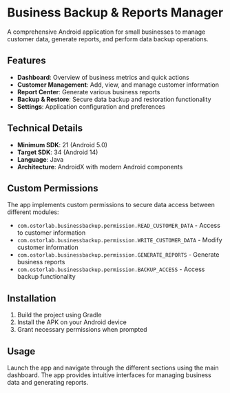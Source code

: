 # Business Backup & Reports Manager

A comprehensive Android application for small businesses to manage customer data, generate reports, and perform data backup operations.

## Features

- **Dashboard**: Overview of business metrics and quick actions
- **Customer Management**: Add, view, and manage customer information
- **Report Center**: Generate various business reports
- **Backup & Restore**: Secure data backup and restoration functionality
- **Settings**: Application configuration and preferences

## Technical Details

- **Minimum SDK**: 21 (Android 5.0)
- **Target SDK**: 34 (Android 14)
- **Language**: Java
- **Architecture**: AndroidX with modern Android components

## Custom Permissions

The app implements custom permissions to secure data access between different modules:

- `com.ostorlab.businessbackup.permission.READ_CUSTOMER_DATA` - Access to customer information
- `com.ostorlab.businessbackup.permission.WRITE_CUSTOMER_DATA` - Modify customer information
- `com.ostorlab.businessbackup.permission.GENERATE_REPORTS` - Generate business reports
- `com.ostorlab.businessbackup.permission.BACKUP_ACCESS` - Access backup functionality

## Installation

1. Build the project using Gradle
2. Install the APK on your Android device
3. Grant necessary permissions when prompted

## Usage

Launch the app and navigate through the different sections using the main dashboard. The app provides intuitive interfaces for managing business data and generating reports.
